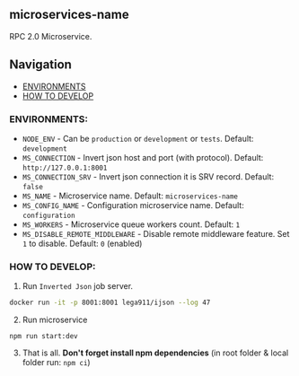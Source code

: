 microservices-name
-------------------

RPC 2.0 Microservice.

## Navigation
- [ENVIRONMENTS](#environments)
- [HOW TO DEVELOP](#how-to-develop)

### <a id="environments"></a>ENVIRONMENTS:
- `NODE_ENV` - Can be `production` or `development` or `tests`. Default: `development`
- `MS_CONNECTION` - Invert json host and port (with protocol). Default: `http://127.0.0.1:8001`
- `MS_CONNECTION_SRV` - Invert json connection it is SRV record. Default: `false`
- `MS_NAME` - Microservice name. Default: `microservices-name`
- `MS_CONFIG_NAME` - Configuration microservice name. Default: `configuration` 
- `MS_WORKERS` - Microservice queue workers count. Default: `1`
- `MS_DISABLE_REMOTE_MIDDLEWARE` - Disable remote middleware feature. Set `1` to disable. Default: `0` (enabled)

### <a id="how-to-develop"></a>HOW TO DEVELOP:
1. Run `Inverted Json` job server.
```bash
docker run -it -p 8001:8001 lega911/ijson --log 47
```
2. Run microservice
```
npm run start:dev
```
3. That is all. **Don't forget install npm dependencies**
   (in root folder & local folder run:  `npm ci`)
